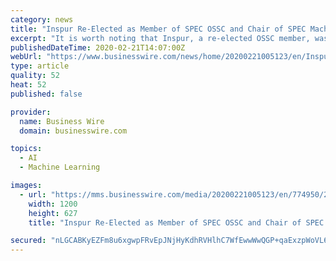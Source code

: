 ```yaml
---
category: news
title: "Inspur Re-Elected as Member of SPEC OSSC and Chair of SPEC Machine Learning"
excerpt: "It is worth noting that Inspur, a re-elected OSSC member, was also re-elected as the chair of the SPEC Machine Learning (SPEC ML) working group. The development plan of ML test benchmark proposed by Inspur has been approved by members which aims to provide users with standard on evaluating machine learning computing performance. SPEC is a ..."
publishedDateTime: 2020-02-21T14:07:00Z
webUrl: "https://www.businesswire.com/news/home/20200221005123/en/Inspur-Re-Elected-Member-SPEC-OSSC-Chair-SPEC"
type: article
quality: 52
heat: 52
published: false

provider:
  name: Business Wire
  domain: businesswire.com

topics:
  - AI
  - Machine Learning

images:
  - url: "https://mms.businesswire.com/media/20200221005123/en/774950/23/inspur_logo.jpg"
    width: 1200
    height: 627
    title: "Inspur Re-Elected as Member of SPEC OSSC and Chair of SPEC Machine Learning"

secured: "nLGCABKyEZFm8u6xgwpFRvEpJNjHyKdhRVHlhC7WfEwwWwQGP+qaExzpWoVL6dSHq3YP6CrL1+TInGkAxZFjyRcDWwgCICMOHduJVb4n9dZ0cAH5RYfdqoQ2jMv2c2aDCqfG5yUdJMaZAQjLdOhrF31RGbrIXO6XaYgHLBlFSDzGCNc5Dsx7THkHbzoQ8IJrYt5Ho4V1qPmb00vp7px2k/cGN0Emi2gEd7fX/cFbW+4Nyi9wbaSa/AKqjsSwTGreJMmQqgbVfrnQxrOz6e+BLgwOP/f/R8S7C0a1iEXuxKFuFIQi680tR1hX7U7gR3WR;Yl9OYzSdGQDYhNxzYq8Dsw=="
---
```


